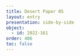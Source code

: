 ```yaml
---
title: Desert Paper 05
layout: entry
presentation: side-by-side
object:
  - id: 2022-161
order: 406
toc: false
---
```

